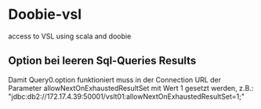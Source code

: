 # Doobie-vsl

 access to VSL using scala and doobie

## Option bei leeren Sql-Queries Results
Damit Query0.option funktioniert muss in der Connection URL der Parameter allowNextOnExhaustedResultSet mit Wert 1 gesetzt werden,
z.B.: "jdbc:db2://172.17.4.39:50001/vslt01:allowNextOnExhaustedResultSet=1;"